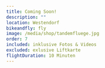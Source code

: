 ```yaml
---
title: Coming Soon!
description: ""
location: Westendorf
bikeandfly: fly
image: /media/shop/tandemfluege.jpg
order: 7
included: inklusive Fotos & Videos
excluded: exlusive Liftkarte
flightDuration: 10 Minuten
---
```


<ContentImageGallery path="/media/shop/gallerie/"/>
